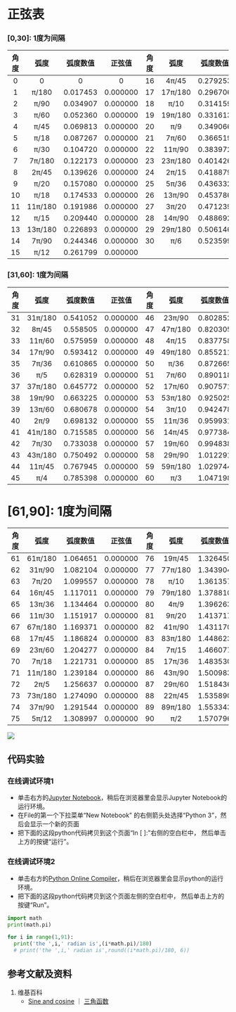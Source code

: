 # 正弦表

### [0,30]: 1度为间隔

|   角度  |  弧度  |  弧度数值  |  正弦值 |   角度  |  弧度  |  弧度数值 |  正弦值 |
| :----: | :----: | :------: | :----: | :----: | :----: | :------: |:-----: |
|    0   |   0    |    0     |   0    |   16   | 4π/45  | 0.279253 |0.000000|
|    1   | π/180  | 0.017453 |0.000000|   17   | 17π/180| 0.296706 |0.000000|
|    2   | π/90   | 0.034907 |0.000000|   18   | π/10   | 0.314159 |0.000000|
|    3   | π/60   | 0.052360 |0.000000|   19   | 19π/180| 0.331613 |0.000000|
|    4   | π/45   | 0.069813 |0.000000|   20   | π/9    | 0.349066 |0.000000|
|    5   | π/18   | 0.087267 |0.000000|   21   | 7π/60  | 0.366519 |0.000000|
|    6   | π/30   | 0.104720 |0.000000|   22   | 11π/90 | 0.383972 |0.000000|
|    7   | 7π/180 | 0.122173 |0.000000|   23   | 23π/180| 0.401426 |0.000000|
|    8   | 2π/45  | 0.139626 |0.000000|   24   | 2π/15  | 0.418879 |0.000000|
|    9   | π/20   | 0.157080 |0.000000|   25   | 5π/36  | 0.436332 |0.000000|
|   10   | π/18   | 0.174533 |0.000000|   26   | 13π/90 | 0.453786 |0.000000|
|   11   | 11π/180| 0.191986 |0.000000|   27   | 3π/20  | 0.471239 |0.000000|
|   12   | π/15   | 0.209440 |0.000000|   28   | 14π/90 | 0.488692 |0.000000|
|   13   | 13π/180| 0.226893 |0.000000|   29   | 29π/180| 0.506146 |0.000000|
|   14   | 7π/90  | 0.244346 |0.000000|   30   | π/6    | 0.523599 |   0.5  |
|   15   | π/12   | 0.261799 |0.000000|

### [31,60]: 1度为间隔

|   角度  |  弧度  |  弧度数值  |  正弦值 |   角度  |  弧度  |  弧度数值 |  正弦值 |
| :----: | :----: | :------: | :----: | :----: | :----: | :------: |:-----: |
|   31   | 31π/180| 0.541052 |0.000000|   46   | 23π/90 | 0.802852 |0.000000|
|   32   | 8π/45  | 0.558505 |0.000000|   47   | 47π/180| 0.820305 |0.000000|
|   33   | 11π/60 | 0.575959 |0.000000|   48   | 4π/15  | 0.837758 |0.000000|
|   34   | 17π/90 | 0.593412 |0.000000|   49   | 49π/180| 0.855211 |0.000000|
|   35   | 7π/36  | 0.610865 |0.000000|   50   | π/36   | 0.872665 |0.000000|
|   36   | π/5    | 0.628319 |0.000000|   51   | 7π/60  | 0.890118 |0.000000|
|   37   | 37π/180| 0.645772 |0.000000|   52   | 17π/60 | 0.907571 |0.000000|
|   38   | 19π/90 | 0.663225 |0.000000|   53   | 53π/180| 0.925025 |0.000000|
|   39   | 13π/60 | 0.680678 |0.000000|   54   | 3π/10  | 0.942478 |0.000000|
|   40   | 2π/9   | 0.698132 |0.000000|   55   | 11π/36 | 0.959931 |0.000000|
|   41   | 41π/180| 0.715585 |0.000000|   56   | 14π/45 | 0.977384 |0.000000|
|   42   | 7π/30  | 0.733038 |0.000000|   57   | 19π/60 | 0.994838 |0.000000|
|   43   | 43π/180| 0.750492 |0.000000|   58   | 29π/90 | 1.012291 |0.000000|
|   44   | 11π/45 | 0.767945 |0.000000|   59   | 59π/180| 1.029744 |0.000000|
|   45   | π/4    | 0.785398 |0.000000|   60   | π/3    | 1.047198 |0.866025|

# [61,90]: 1度为间隔

|   角度  |  弧度  |  弧度数值  |  正弦值 |   角度  |  弧度  |  弧度数值 |  正弦值 |
| :----: | :----: | :------: | :----: | :----: | :----: | :------: |:-----: |
|   61   | 61π/180| 1.064651 |0.000000|   76   | 19π/45 | 1.326450 |0.000000|
|   62   | 31π/90 | 1.082104 |0.000000|   77   | 77π/180| 1.343904 |0.000000|
|   63   | 7π/20  | 1.099557 |0.000000|   78   | π/10   | 1.361357 |0.000000|
|   64   | 16π/45 | 1.117011 |0.000000|   79   | 79π/180| 1.378810 |0.000000|
|   65   | 13π/36 | 1.134464 |0.000000|   80   | 4π/9   | 1.396263 |0.000000|
|   66   | 11π/30 | 1.151917 |0.000000|   81   | 9π/20  | 1.413717 |0.000000|
|   67   | 67π/180| 1.169371 |0.000000|   82   | 41π/90 | 1.431170 |0.000000|
|   68   | 17π/45 | 1.186824 |0.000000|   83   | 83π/180| 1.448623 |0.000000|
|   69   | 23π/60 | 1.204277 |0.000000|   84   | 7π/15  | 1.466077 |0.000000|
|   70   | 7π/18  | 1.221731 |0.000000|   85   | 17π/36 | 1.483530 |0.000000|
|   71   | 11π/180| 1.239184 |0.000000|   86   | 43π/90 | 1.500983 |0.000000|
|   72   | 2π/5   | 1.256637 |0.000000|   87   | 29π/60 | 1.518436 |0.000000|
|   73   | 73π/180| 1.274090 |0.000000|   88   | 22π/45 | 1.535890 |0.000000|
|   74   | 37π/90 | 1.291544 |0.000000|   89   | 89π/180| 1.553343 |0.000000|
|   75   | 5π/12  | 1.308997 |0.000000|   90   | π/2    | 1.570796 |    1   |

![](/images/欧几里得几何/三角学/正弦表/正弦表/1a1.jpg)

## 代码实验

### 在线调试环境1

- 单击右方的[Jupyter Notebook](https://mybinder.org/v2/gh/ipython/ipython-in-depth/master?filepath=binder/Index.ipynb)，稍后在浏览器里会显示Jupyter Notebook的运行环境。
- 在File的第一个下拉菜单“New Notebook” 的右侧箭头处选择“Python 3”，然后会显示一个新的页面
- 把下面的这段python代码拷贝到这个页面“In [ ]:”右侧的空白栏中， 然后单击上方的按键“运行”。

### 在线调试环境2

- 单击右方的[Python Online Compiler](https://trinket.io/python3/a5bd54189b)，稍后在浏览器里会显示python的运行环境。
- 把下面的这段python代码拷贝到这个页面左侧的空白栏中， 然后单击上方的按键“Run”。

```python
import math
print(math.pi)

for i in range(1,91):
  print('the ',i,' radian is',(i*math.pi)/180)
  # print('the ',i,' radian is',round((i*math.pi)/180, 6))
```

## 参考文献及资料

1. 维基百科
	- [Sine and cosine](https://en.wikipedia.org/wiki/Sine) ｜ [三角函数](https://en.wikipedia.org/wiki/三角函数)




